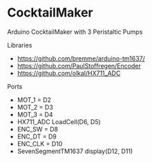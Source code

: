 # CocktailMaker
Arduino CocktailMaker with 3 Peristaltic Pumps

Libraries
- https://github.com/bremme/arduino-tm1637/
- https://github.com/PaulStoffregen/Encoder
- https://github.com/olkal/HX711_ADC

Ports
- MOT_1 = D2
- MOT_2 = D3
- MOT_3 = D4
- HX711_ADC LoadCell(D6, D5)
- ENC_SW = D8
- ENC_DT = D9
- ENC_CLK = D10
- SevenSegmentTM1637 display(D12, D11)
